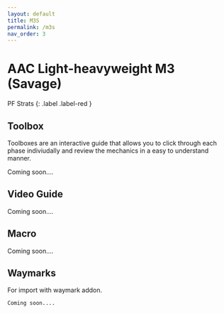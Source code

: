 ```yaml
---
layout: default
title: M3S
permalink: /m3s
nav_order: 3
---
```


# AAC Light-heavyweight M3 (Savage)

PF Strats 
{: .label .label-red }

## Toolbox

Toolboxes are an interactive guide that allows you to click through each phase indiviudally and review the mechanics in a easy to understand manner.

Coming soon....

## Video Guide

Coming soon....

## Macro

Coming soon....

## Waymarks
For import with waymark addon.

```
Coming soon....
```
